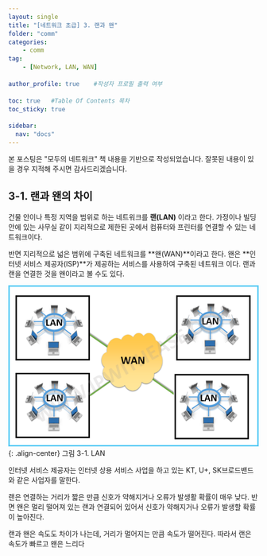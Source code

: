 ```yaml
---
layout: single
title: "[네트워크 초급] 3. 랜과 왠"
folder: "comm"
categories:
    - comm
tag:
    - [Network, LAN, WAN]

author_profile: true    #작성자 프로필 출력 여부

toc: true   #Table Of Contents 목차 
toc_sticky: true

sidebar:
  nav: "docs"
---
```


본 포스팅은 "모두의 네트워크" 책 내용을 기반으로 작성되었습니다.
잘못된 내용이 있을 경우 지적해 주시면 감사드리겠습니다.

## 3-1. 랜과 왠의 차이
건물 안이나 특정 지역을 범위로 하는 네트워크를 **랜(LAN)** 이라고 한다. 가정이나 빌딩 안에 있는 사무실 같이 지리적으로 제한된 곳에서 컴퓨터와 프린터를 연결할 수 있는 네트워크이다.

반면 지리적으로 넓은 범위에 구축된 네트워크를 **왠(WAN)**이라고 한다. 왠은 **인터넷 서비스 제공자(ISP)**가 제공하는 서비스를 사용하여 구축된 네트워크 이다. 랜과 랜을 연결한 것을 왠이라고 볼 수도 있다.

![그림 3-1. LAN](/assets/images/comm/3-1.png)
{: .align-center}
그림 3-1. LAN

인터넷 서비스 제공자는 인터넷 상용 서비스 사업을 하고 있는 KT, U+, SK브로드밴드와 같은 사업자를 말한다. 

랜은 연결하는 거리가 짧은 만큼 신호가 약해지거나 오류가 발생활 확률이 매우 낮다. 반면 왠은 멀리 떨어져 있는 랜과 연결되어 있어서 신호가 약해지거나 오류가 발생할 확률이 높아진다.

랜과 왠은 속도도 차이가 나는데, 거리가 멀어지는 만큼 속도가 떨어진다. 따라서 랜은 속도가 빠르고 왠은 느리다
